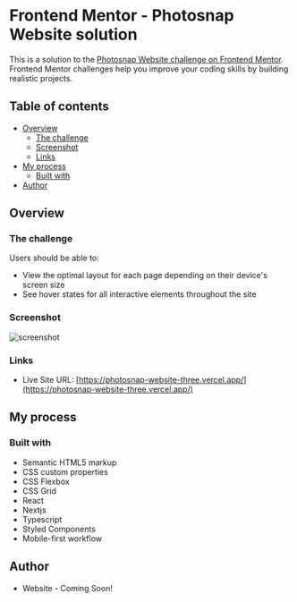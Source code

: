 # Frontend Mentor - Photosnap Website solution

This is a solution to the [Photosnap Website challenge on Frontend Mentor](https://www.frontendmentor.io/challenges/photosnap-multipage-website-nMDSrNmNW). Frontend Mentor challenges help you improve your coding skills by building realistic projects.

## Table of contents

- [Overview](#overview)
  - [The challenge](#the-challenge)
  - [Screenshot](#screenshot)
  - [Links](#links)
- [My process](#my-process)
  - [Built with](#built-with)
- [Author](#author)

## Overview

### The challenge

Users should be able to:

- View the optimal layout for each page depending on their device's screen size
- See hover states for all interactive elements throughout the site

### Screenshot

![screenshot](https://user-images.githubusercontent.com/102804548/196880857-ad42e081-e47a-4bdb-a442-213afc25985f.jpg)


### Links

- Live Site URL: [https://photosnap-website-three.vercel.app/](https://photosnap-website-three.vercel.app/)

## My process

### Built with

- Semantic HTML5 markup
- CSS custom properties
- CSS Flexbox
- CSS Grid
- React
- Nextjs
- Typescript
- Styled Components
- Mobile-first workflow

## Author

- Website - Coming Soon!
